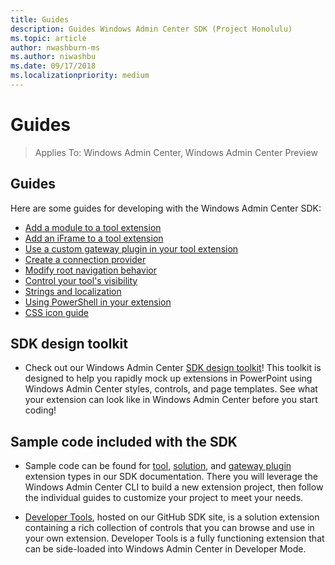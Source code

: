 ```yaml
---
title: Guides
description: Guides Windows Admin Center SDK (Project Honolulu)
ms.topic: article
author: nwashburn-ms
ms.author: niwashbu
ms.date: 09/17/2018
ms.localizationpriority: medium
---
```


# Guides

>Applies To: Windows Admin Center, Windows Admin Center Preview

## Guides
Here are some guides for developing with the Windows Admin Center SDK:

- [Add a module to a tool extension](guides/add-module.md)
- [Add an iFrame to a tool extension](guides/add-iframe.md)
- [Use a custom gateway plugin in your tool extension](guides/use-custom-gateway-plugin.md)
- [Create a connection provider](guides/create-connection-provider.md)
- [Modify root navigation behavior](guides/modify-root-navigation.md)
- [Control your tool's visibility](guides/dynamic-tool-display.md)
- [Strings and localization](guides/strings-localization.md)
- [Using PowerShell in your extension](guides/powershell.md)
- [CSS icon guide](guides/cssicons.md)

## SDK design toolkit

- Check out our Windows Admin Center [SDK design toolkit](https://github.com/Microsoft/windows-admin-center-sdk/blob/master/WindowsAdminCenterDesignToolkit.zip)! This toolkit is designed to help you rapidly mock up extensions in PowerPoint using Windows Admin Center styles, controls, and page templates. See what your extension can look like in Windows Admin Center before you start coding!

## Sample code included with the SDK

- Sample code can be found for [tool](develop-tool.md), [solution](develop-solution.md), and [gateway plugin](develop-gateway-plugin.md) extension types in our SDK documentation. There you will leverage the Windows Admin Center CLI to build a new extension project, then follow the individual guides to customize your project to meet your needs.

- [Developer Tools](https://aka.ms/wacsdk), hosted on  our GitHub SDK site, is a solution extension containing a rich collection of controls that you can browse and use in your own extension.  Developer Tools is a fully functioning extension that can be side-loaded into Windows Admin Center in Developer Mode.
